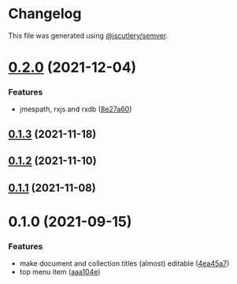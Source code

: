 # Changelog

This file was generated using [@jscutlery/semver](https://github.com/jscutlery/semver).

# [0.2.0](https://github.com/platyplus/platyplus/compare/ui-navigation@0.1.3...ui-navigation@0.2.0) (2021-12-04)

### Features

- jmespath, rxjs and rxdb ([8e27a60](https://github.com/platyplus/platyplus/commit/8e27a609de1c3f6ff3116a9da4c6a074d40c9615))

## [0.1.3](https://github.com/platyplus/platyplus/compare/ui-navigation@0.1.2...ui-navigation@0.1.3) (2021-11-18)

## [0.1.2](https://github.com/platyplus/platyplus/compare/ui-navigation@0.1.1...ui-navigation@0.1.2) (2021-11-10)

## [0.1.1](https://github.com/platyplus/platyplus/compare/ui-navigation@0.1.0...ui-navigation@0.1.1) (2021-11-08)

# 0.1.0 (2021-09-15)

### Features

- make document and collection titles (almost) editable ([4ea45a7](https://github.com/platyplus/platyplus/commit/4ea45a7b62d24ff3b4e29769c17fde040cc161bb))
- top menu item ([aaa104e](https://github.com/platyplus/platyplus/commit/aaa104e4e04c04ea3e9170b7c4fd1cd127da6a7e))
